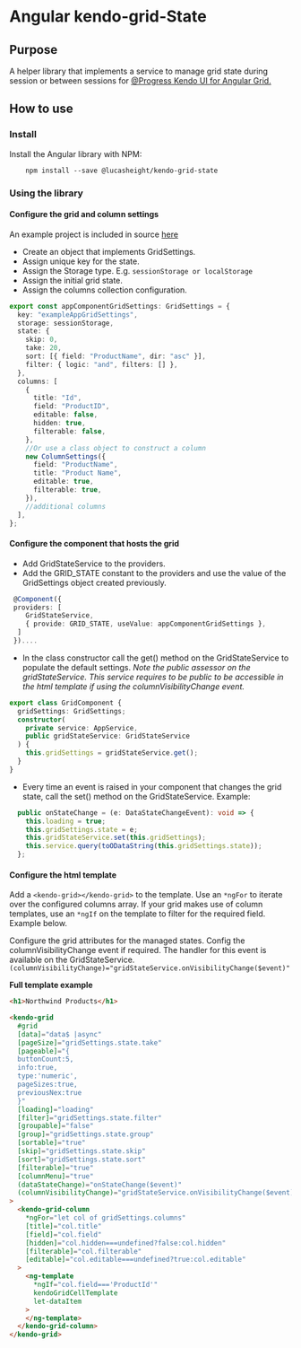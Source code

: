 # Angular kendo-grid-State

## Purpose

A helper library that implements a service to manage grid state during session or between sessions for [@Progress Kendo UI for Angular Grid.](https://www.telerik.com/kendo-angular-ui)

## How to use

### Install

Install the Angular library with NPM:

```
    npm install --save @lucasheight/kendo-grid-state
```

### Using the library

#### Configure the grid and column settings

An example project is included in source [here](./projects/example)

- Create an object that implements GridSettings.
- Assign unique key for the state.
- Assign the Storage type. E.g. `sessionStorage or localStorage`
- Assign the initial grid state.
- Assign the columns collection configuration.

```typescript
export const appComponentGridSettings: GridSettings = {
  key: "exampleAppGridSettings",
  storage: sessionStorage,
  state: {
    skip: 0,
    take: 20,
    sort: [{ field: "ProductName", dir: "asc" }],
    filter: { logic: "and", filters: [] },
  },
  columns: [
    {
      title: "Id",
      field: "ProductID",
      editable: false,
      hidden: true,
      filterable: false,
    },
    //Or use a class object to construct a column
    new ColumnSettings({
      field: "ProductName",
      title: "Product Name",
      editable: true,
      filterable: true,
    }),
    //additional columns
  ],
};
```

#### Configure the component that hosts the grid

- Add GridStateService to the providers.
- Add the GRID_STATE constant to the providers and use the value of the GridSettings object created previously.

```typescript
 @Component({
 providers: [
    GridStateService,
    { provide: GRID_STATE, useValue: appComponentGridSettings },
  ]
 })....

```

- In the class constructor call the get() method on the GridStateService to populate the default settings. _Note the public assessor on the gridStateService. This service requires to be public to be accessible in the html template if using the columnVisibilityChange event._

```typescript
export class GridComponent {
  gridSettings: GridSettings;
  constructor(
    private service: AppService,
    public gridStateService: GridStateService
  ) {
    this.gridSettings = gridStateService.get();
  }
}
```

- Every time an event is raised in your component that changes the grid state, call the set() method on the GridStateService.
  Example:

```typescript
  public onStateChange = (e: DataStateChangeEvent): void => {
    this.loading = true;
    this.gridSettings.state = e;
    this.gridStateService.set(this.gridSettings);
    this.service.query(toODataString(this.gridSettings.state));
  };
```

#### Configure the html template

Add a `<kendo-grid></kendo-grid>` to the template. Use an `*ngFor` to iterate over the configured columns array.
If your grid makes use of column templates, use an `*ngIf` on the template to filter for the required field. Example below.

Configure the grid attributes for the managed states. Config the columnVisibilityChange event if required. The handler for this event is available on the GridStateService. `(columnVisibilityChange)="gridStateService.onVisibilityChange($event)"`

**Full template example**

```html
<h1>Northwind Products</h1>

<kendo-grid
  #grid
  [data]="data$ |async"
  [pageSize]="gridSettings.state.take"
  [pageable]="{
  buttonCount:5,
  info:true,
  type:'numeric',
  pageSizes:true,
  previousNex:true
  }"
  [loading]="loading"
  [filter]="gridSettings.state.filter"
  [groupable]="false"
  [group]="gridSettings.state.group"
  [sortable]="true"
  [skip]="gridSettings.state.skip"
  [sort]="gridSettings.state.sort"
  [filterable]="true"
  [columnMenu]="true"
  (dataStateChange)="onStateChange($event)"
  (columnVisibilityChange)="gridStateService.onVisibilityChange($event)"
>
  <kendo-grid-column
    *ngFor="let col of gridSettings.columns"
    [title]="col.title"
    [field]="col.field"
    [hidden]="col.hidden===undefined?false:col.hidden"
    [filterable]="col.filterable"
    [editable]="col.editable===undefined?true:col.editable"
  >
    <ng-template
      *ngIf="col.field==='ProductId'"
      kendoGridCellTemplate
      let-dataItem
    >
    </ng-template>
  </kendo-grid-column>
</kendo-grid>
```
